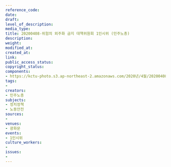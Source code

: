 ```yaml
---
reference_code: 
date: 
draft: 
level_of_description: 
media_type: 
title: 20200408-위험의 외주화 금지 대책위원회 1인시위 (민주노총)
description: 
weight: 
modified_at: 
created_at: 
link: 
public_access_status: 
copyright_status: 
components:
- https://kctu-photo.s3.ap-northeast-2.amazonaws.com/2020년/4월/20200408-이현정+노안국장+위험의+외주화+금지+대책위+1인시위/IMG_9602.jpg
tags:
- 
creators:
- 민주노총
subjects:
- 정치정책
- 노동안전
sources:
- 
venues:
- 광화문
events:
- 1인시위
culture_workers:
- 
issues:
- 
---
```

